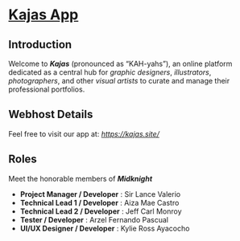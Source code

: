# [**Kajas App**](https://kajas.site/)

## **Introduction**
Welcome to **_Kajas_** (pronounced as “KAH-yahs”), an online platform dedicated as a central hub for _graphic designers_, _illustrators_, _photographers_, and other _visual artists_ to curate and manage their professional portfolios.

## **Webhost Details**
Feel free to visit our app at: _https://kajas.site/_

## Roles
Meet the honorable members of **_Midknight_**
* **Project Manager / Developer** : Sir Lance Valerio
* **Technical Lead 1 / Developer** : Aiza Mae Castro
* **Technical Lead 2 / Developer** : Jeff Carl Monroy
* **Tester / Developer** : Arzel Fernando Pascual
* **UI/UX Designer / Developer** :  Kylie Ross Ayacocho
